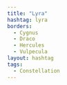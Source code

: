 ```yaml
---
title: "Lyra"
hashtag: lyra
borders:
  - Cygnus
  - Draco
  - Hercules
  - Vulpecula
layout: hashtag
tags:
  - Constellation
---
```

